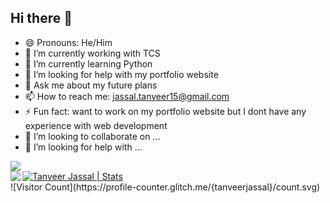   ## Hi there 👋


- 😄 Pronouns: He/Him
- 🔭 I’m currently working with TCS
- 🌱 I’m currently learning Python
- 🤔 I’m looking for help with my portfolio website
- 💬 Ask me about my future plans
- 📫 How to reach me: jassal.tanveer15@gmail.com
- ⚡ Fun fact:  want to work on my portfolio website but I dont have any experience with web development
- 👯 I’m looking to collaborate on ...
- 🤔 I’m looking for help with ...



<img src = "https://github-readme-stats.vercel.app/api?username=tanveerjassal&&show_icons=true&title_color=ffffff&icon_color=7cccbf&text_color=daf7dc&bg_color=3d4554">
<div>
  <a href="https://github.com/tanveerjassal">
  <img align="left" src="https://github-readme-stats.vercel.app/api/top-langs/?username=tanveerjassal&theme=light&hide_langs_below=1" />
    <img src="https://github-readme-stats.vercel.app/api?username=tanveerjassal&show_icons=true&theme=gotham" alt="Tanveer Jassal | Stats" />

</a>
  </div>
<!-- <details>
<summary>📊 Github Stats</summary>

<p align="center"> <img src="https://github-readme-stats.vercel.app/api?username=tanveerjassal&show_icons=true&theme=gotham" alt="Tanveer Jassal | Stats" />

</details> -->
![Visitor Count](https://profile-counter.glitch.me/{tanveerjassal}/count.svg)
